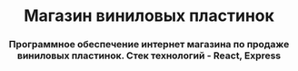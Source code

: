 
<div id="header" align="center">
    <h1>Магазин виниловых пластинок</h1>
    <h3>Программное обеспечение интернет магазина по продаже виниловых пластинок. Стек технологий - React, Express</h3>
</div>
